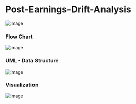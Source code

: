 # Post-Earnings-Drift-Analysis
![image](https://user-images.githubusercontent.com/91338561/180360003-00168f01-e41a-487f-928a-35aaa91783a0.png)
### Flow Chart
![image](https://user-images.githubusercontent.com/91338561/180360219-5b7af368-13a7-4da5-8236-2ea23c5f0a80.png)
### UML - Data Structure
![image](https://user-images.githubusercontent.com/91338561/180360265-7caa9ea5-ef24-4d01-bcf9-d580e67a3123.png)
### Visualization
![image](https://user-images.githubusercontent.com/91338561/180360342-39336dd7-fa54-4837-950f-90c8cd89e4ee.png)
